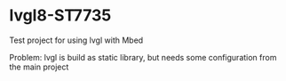# lvgl8-ST7735

Test project for using lvgl with Mbed

Problem: lvgl is build as static library, but needs some configuration from the main project
